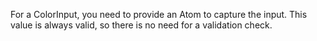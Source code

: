 For a ColorInput, you need to provide an Atom<Color> to capture the input. This value is always valid, so there is no need for a validation check.